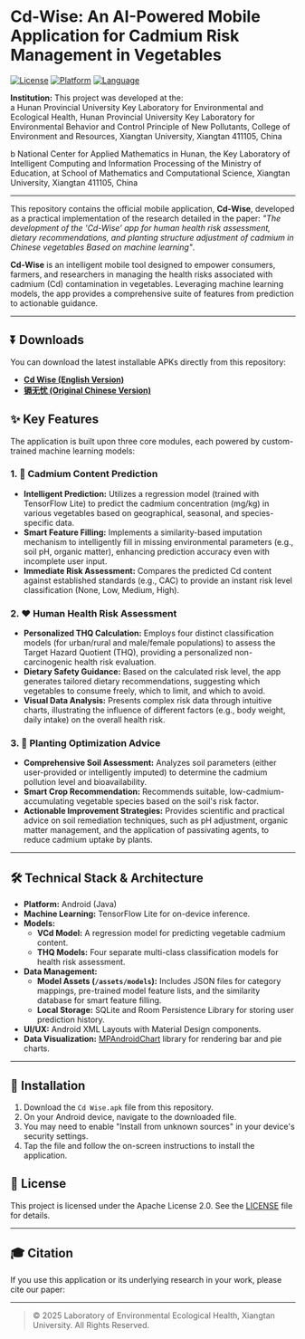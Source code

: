 # Cd-Wise: An AI-Powered Mobile Application for Cadmium Risk Management in Vegetables

[![License](https://img.shields.io/badge/License-Apache_2.0-blue.svg)](https://opensource.org/licenses/Apache-2.0)
[![Platform](https://img.shields.io/badge/Platform-Android-green.svg)](#installation)
[![Language](https://img.shields.io/badge/Language-Java-orange.svg)](#technical-stack)

**Institution:** 
This project was developed at the:  
a Hunan Provincial University Key Laboratory for Environmental and Ecological Health, Hunan Provincial University Key Laboratory for Environmental Behavior and Control Principle of New Pollutants, College of Environment and Resources, Xiangtan University, Xiangtan 411105, China

b National Center for Applied Mathematics in Hunan, the Key Laboratory of Intelligent Computing and Information Processing of the Ministry of Education, at School of Mathematics and Computational Science, Xiangtan University, Xiangtan 411105, China

---

This repository contains the official mobile application, **Cd-Wise**, developed as a practical implementation of the research detailed in the paper: *"The development of the 'Cd-Wise' app for human health risk assessment, dietary recommendations, and planting structure adjustment of cadmium in Chinese vegetables Based on machine learning"*.

**Cd-Wise** is an intelligent mobile tool designed to empower consumers, farmers, and researchers in managing the health risks associated with cadmium (Cd) contamination in vegetables. Leveraging machine learning models, the app provides a comprehensive suite of features from prediction to actionable guidance.

---

## ⏬ Downloads

You can download the latest installable APKs directly from this repository:

-   [**Cd Wise (English Version)**](./Cd%20Wise.apk)
-   [**镉无忧 (Original Chinese Version)**](./镉无忧.apk)

## ✨ Key Features

The application is built upon three core modules, each powered by custom-trained machine learning models:

### 1. 🔬 Cadmium Content Prediction
-   **Intelligent Prediction:** Utilizes a regression model (trained with TensorFlow Lite) to predict the cadmium concentration (mg/kg) in various vegetables based on geographical, seasonal, and species-specific data.
-   **Smart Feature Filling:** Implements a similarity-based imputation mechanism to intelligently fill in missing environmental parameters (e.g., soil pH, organic matter), enhancing prediction accuracy even with incomplete user input.
-   **Immediate Risk Assessment:** Compares the predicted Cd content against established standards (e.g., CAC) to provide an instant risk level classification (None, Low, Medium, High).

### 2. ❤️ Human Health Risk Assessment
-   **Personalized THQ Calculation:** Employs four distinct classification models (for urban/rural and male/female populations) to assess the Target Hazard Quotient (THQ), providing a personalized non-carcinogenic health risk evaluation.
-   **Dietary Safety Guidance:** Based on the calculated risk level, the app generates tailored dietary recommendations, suggesting which vegetables to consume freely, which to limit, and which to avoid.
-   **Visual Data Analysis:** Presents complex risk data through intuitive charts, illustrating the influence of different factors (e.g., body weight, daily intake) on the overall health risk.

### 3. 🌱 Planting Optimization Advice
-   **Comprehensive Soil Assessment:** Analyzes soil parameters (either user-provided or intelligently imputed) to determine the cadmium pollution level and bioavailability.
-   **Smart Crop Recommendation:** Recommends suitable, low-cadmium-accumulating vegetable species based on the soil's risk factor.
-   **Actionable Improvement Strategies:** Provides scientific and practical advice on soil remediation techniques, such as pH adjustment, organic matter management, and the application of passivating agents, to reduce cadmium uptake by plants.

---

## 🛠️ Technical Stack & Architecture

-   **Platform:** Android (Java)
-   **Machine Learning:** TensorFlow Lite for on-device inference.
-   **Models:**
    -   **VCd Model:** A regression model for predicting vegetable cadmium content.
    -   **THQ Models:** Four separate multi-class classification models for health risk assessment.
-   **Data Management:**
    -   **Model Assets (`/assets/models`):** Includes JSON files for category mappings, pre-trained model feature lists, and the similarity database for smart feature filling.
    -   **Local Storage:** SQLite and Room Persistence Library for storing user prediction history.
-   **UI/UX:** Android XML Layouts with Material Design components.
-   **Data Visualization:** [MPAndroidChart](https://github.com/PhilJay/MPAndroidChart) library for rendering bar and pie charts.

---

## 📲 Installation

1.  Download the `Cd Wise.apk` file from this repository.
2.  On your Android device, navigate to the downloaded file.
3.  You may need to enable "Install from unknown sources" in your device's security settings.
4.  Tap the file and follow the on-screen instructions to install the application.

## 📜 License

This project is licensed under the Apache License 2.0. See the [LICENSE](./LICENSE) file for details.

---

## 🎓 Citation

If you use this application or its underlying research in your work, please cite our paper:



---

> © 2025 Laboratory of Environmental Ecological Health, Xiangtan University. All Rights Reserved.
